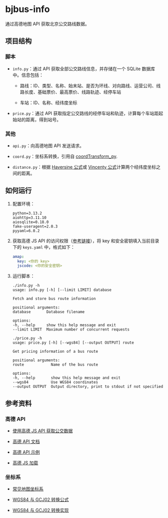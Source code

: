 # bjbus-info

通过高德地图 API 获取北京公交路线数据。

## 项目结构

### 脚本

- `info.py`：通过 API 获取全部公交路线信息，并存储在一个 SQLite 数据库中。信息包括：

    - 路线：ID、类型、名称、始末站、是否为环线、对向路线、运营公司、线路长度、基础票价、最高票价、线路轨迹、经停车站

    - 车站：ID、名称、经纬度坐标

- `price.py`：通过 API 获取指定公交路线的经停车站和轨迹，计算每个车站距起始站的距离，得到站号。

### 其他

- `api.py`：向高德地图 API 发送请求。

- `coord.py`：坐标系转换，引用自 [coordTransform_py](https://github.com/wandergis/coordTransform_py).

- `distance.py`：根据 [Haversine 公式](https://en.wikipedia.org/wiki/Haversine_formula)或 [Vincenty 公式](https://en.wikipedia.org/wiki/Vincenty%27s_formulae)计算两个经纬度坐标之间的距离。

## 如何运行

1. 配置环境：

    ```
    python=3.13.2
    aiohttp=3.11.10
    aiosqlite=0.18.0
    fake-useragent=2.0.3
    pyyaml=6.0.2
    ```

2. 获取高德 JS API 的访问权限（[参考链接](https://blog.csdn.net/qq_22841387/article/details/127221064)），将 key 和安全密钥填入当前目录下的 `keys.yaml` 中，格式如下：

    ```yaml
    amap:
      key: <你的 key>
      jscode: <你的安全密钥>
    ```

3. 运行脚本：

    ```shell
    ./info.py -h
    usage: info.py [-h] [--limit LIMIT] database

    Fetch and store bus route information

    positional arguments:
    database       Database filename

    options:
    -h, --help     show this help message and exit
    --limit LIMIT  Maximum number of concurrent requests
    ```

    ```shell
    ./price.py -h
    usage: price.py [-h] [--wgs84] [--output OUTPUT] route

    Get pricing information of a bus route

    positional arguments:
    route            Name of the bus route

    options:
    -h, --help       show this help message and exit
    --wgs84          Use WGS84 coordinates
    --output OUTPUT  Output directory, print to stdout if not specified
    ```

## 参考资料

### 高德 API

- [使用高德 JS API 获取公交数据](https://blog.csdn.net/sheyueyu/article/details/135442164)

- [高德 API 文档](https://lbs.amap.com/api/javascript-api-v2/guide/services/bus)

- [高德 API 示例](https://lbs.amap.com/demo/javascript-api-v2/example/bus-info/search-bus-route)

- [高德 JS 加载](https://lbs.amap.com/api/javascript-api-v2/guide/abc/load)

### 坐标系

- [常见地图坐标系](https://github.com/lhywell/map/blob/master/docs/3.1README.md)

- [WGS84 与 GCJ02 转换公式](https://blog.csdn.net/feinifi/article/details/120547127)

- [WGS84 与 GCJ02 转换实现](https://blog.csdn.net/weixin_43773218/article/details/132145772)